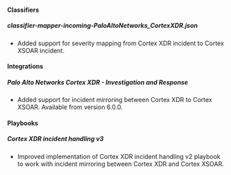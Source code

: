 #### Classifiers
##### classifier-mapper-incoming-PaloAltoNetworks_CortexXDR.json
- Added support for severity mapping from Cortex XDR incident to Cortex XSOAR incident.

#### Integrations
##### Palo Alto Networks Cortex XDR - Investigation and Response
- Added support for incident mirroring between Cortex XDR to Cortex XSOAR. Available from version 6.0.0.

#### Playbooks
<!--
##### Cortex XDR Incident Sync
- 
-->

##### Cortex XDR incident handling v3
- Improved implementation of Cortex XDR incident handling v2 playbook to work with incident mirroring between Cortex XDR and Cortex XSOAR.
